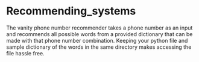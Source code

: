 # Recommending_systems
The vanity phone number recommender takes a phone number as an input and recommends all possible words from a provided dictionary that can be made with that phone number combination. Keeping your python file and sample dictionary of the words in the same directory makes accessing the file hassle free.
